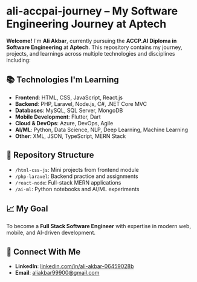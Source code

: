 # ali-accpai-journey – My Software Engineering Journey at Aptech

**Welcome!** I'm **Ali Akbar**, currently pursuing the **ACCP.AI Diploma in Software Engineering** at **Aptech**. This repository contains my journey, projects, and learnings across multiple technologies and disciplines including:

## 📚 Technologies I'm Learning

- **Frontend**: HTML, CSS, JavaScript, React.js
- **Backend**: PHP, Laravel, Node.js, C#, .NET Core MVC
- **Databases**: MySQL, SQL Server, MongoDB
- **Mobile Development**: Flutter, Dart
- **Cloud & DevOps**: Azure, DevOps, Agile
- **AI/ML**: Python, Data Science, NLP, Deep Learning, Machine Learning
- **Other**: XML, JSON, TypeScript, MERN Stack

## 📁 Repository Structure

- `/html-css-js`: Mini projects from frontend module
- `/php-laravel`: Backend practice and assignments
- `/react-node`: Full-stack MERN applications
- `/ai-ml`: Python notebooks and AI/ML experiments

## 📈 My Goal

To become a **Full Stack Software Engineer** with expertise in modern web, mobile, and AI-driven development.

## 🔗 Connect With Me

- **LinkedIn**: [linkedin.com/in/ali-akbar-06459028b](https://linkedin.com/in/ali-akbar-06459028b)
- **Email**: aliakbar99900@gmail.com